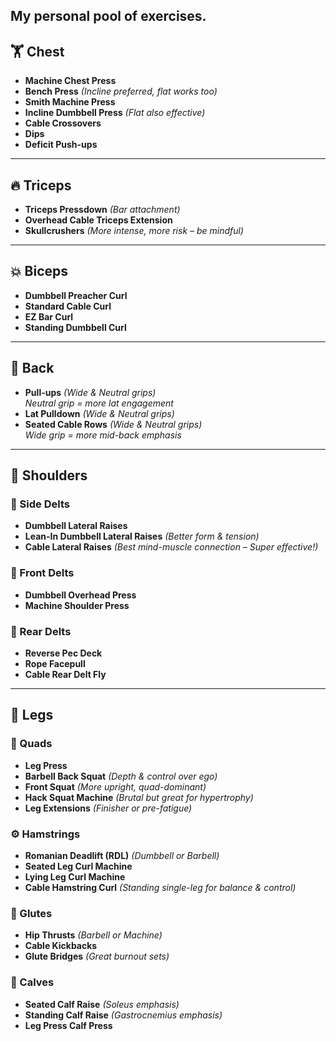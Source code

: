 ## My personal pool of exercises.

## 🏋️ Chest
- **Machine Chest Press**  
- **Bench Press** *(Incline preferred, flat works too)*  
- **Smith Machine Press**  
- **Incline Dumbbell Press** *(Flat also effective)*  
- **Cable Crossovers**  
- **Dips**  
- **Deficit Push-ups**  

---

## 🔥 Triceps
- **Triceps Pressdown** *(Bar attachment)*  
- **Overhead Cable Triceps Extension**  
- **Skullcrushers** *(More intense, more risk – be mindful)*  

---

## 💥 Biceps
- **Dumbbell Preacher Curl**  
- **Standard Cable Curl**
- **EZ Bar Curl**  
- **Standing Dumbbell Curl**  

---

## 🐉 Back
- **Pull-ups** *(Wide & Neutral grips)*  
  _Neutral grip = more lat engagement_  
- **Lat Pulldown** *(Wide & Neutral grips)*  
- **Seated Cable Rows** *(Wide & Neutral grips)*  
  _Wide grip = more mid-back emphasis_  

---

## 🧱 Shoulders

### 🧩 Side Delts
- **Dumbbell Lateral Raises**  
- **Lean-In Dumbbell Lateral Raises** *(Better form & tension)*  
- **Cable Lateral Raises** *(Best mind-muscle connection – Super effective!)*  

### 🔰 Front Delts
- **Dumbbell Overhead Press**  
- **Machine Shoulder Press**  

### 🎯 Rear Delts
- **Reverse Pec Deck**  
- **Rope Facepull**  
- **Cable Rear Delt Fly**  

---

## 🦵 Legs

### 🔩 Quads
- **Leg Press**  
- **Barbell Back Squat** *(Depth & control over ego)*  
- **Front Squat** *(More upright, quad-dominant)*  
- **Hack Squat Machine** *(Brutal but great for hypertrophy)*  
- **Leg Extensions** *(Finisher or pre-fatigue)*  

### ⚙️ Hamstrings
- **Romanian Deadlift (RDL)** *(Dumbbell or Barbell)*  
- **Seated Leg Curl Machine**  
- **Lying Leg Curl Machine**  
- **Cable Hamstring Curl** *(Standing single-leg for balance & control)*  

### 🚧 Glutes
- **Hip Thrusts** *(Barbell or Machine)*  
- **Cable Kickbacks**  
- **Glute Bridges** *(Great burnout sets)*  

### 🧍 Calves
- **Seated Calf Raise** *(Soleus emphasis)*  
- **Standing Calf Raise** *(Gastrocnemius emphasis)*  
- **Leg Press Calf Press**
